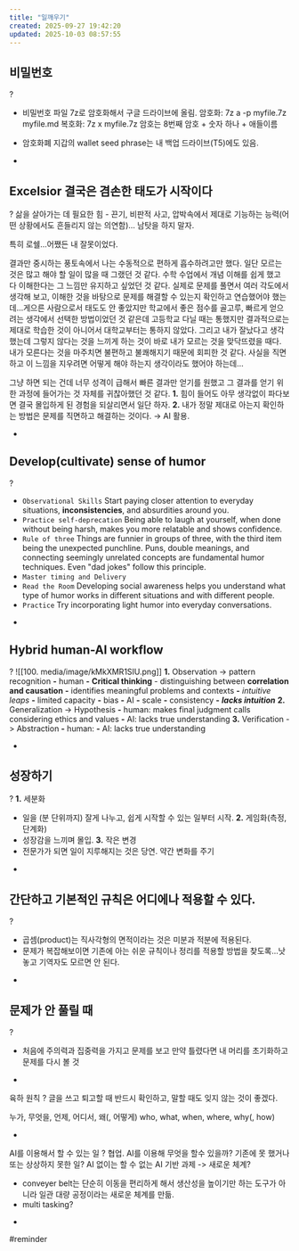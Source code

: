 ```yaml
---
title: "일깨우기"
created: 2025-09-27 19:42:20
updated: 2025-10-03 08:57:55
---
```

## 비밀번호
?
- 비밀번호 파일 7z로 암호화해서 구글 드라이브에 올림.
	암호화: 7z a -p myfile.7z myfile.md
	복호화: 7z x myfile.7z
	암호는 8번째 암호 + 숫자 하나 + 애들이름

- 암호화폐 지갑의 wallet seed phrase는 내 백업 드라이브(T5)에도 있음.
<!--SR:!2025-11-07,20,250-->
-
## Excelsior 결국은 겸손한 태도가 시작이다
?
삶을 살아가는 데 필요한 힘 - 끈기, 비판적 사고, 압박속에서 제대로 기능하는 능력(어떤 상황에서도 흔들리지 않는 의연함)...
남탓을 하지 말자.

특히 로쉘...어쨌든 내 잘못이었다.

결과만 중시하는 풍토속에서 나는 수동적으로 편하게 흡수하려고만 했다. 일단 모르는 것은 많고 해야 할 일이 많을 때 그랬던 것 같다. 수학 수업에서 개념 이해를 쉽게 했고 다 이해한다는 그 느낌만 유지하고 싶었던 것 같다. 실제로 문제를 풀면서 여러 각도에서 생각해 보고, 이해한 것을 바탕으로 문제를 해결할 수 있는지 확인하고 연습했어야 했는데...게으른 사람으로서 태도도 안 좋았지만 학교에서 좋은 점수를 골고루, 빠르게 얻으려는 생각에서 선택한 방법이었던 것 같은데 고등학교 다닐 때는 통했지만 결과적으로는 제대로 학습한 것이 아니어서 대학교부터는 통하지 않았다.
그리고 내가 잘났다고 생각했는데 그렇지 않다는 것을 느끼게 하는 것이 바로 내가 모르는 것을 맞닥뜨렸을 때다. 내가 모른다는 것을 마주치면 불편하고 불쾌해지기 때문에 회피한 것 같다. 사실을 직면하고 이 느낌을 지우려면 어떻게 해야 하는지 생각이라도 했어야 하는데...

그냥 하면 되는 건데 너무 성격이 급해서 빠른 결과만 얻기를 원했고 그 결과를 얻기 위한 과정에 들어가는 것 자체를 귀찮아했던 것 같다.
**1.** 힘이 들어도 아무 생각없이 파다보면 결국 몰입하게 된 경험을 되살리면서 일단 하자.
**2.** 내가 정말 제대로 아는지 확인하는 방법은 문제를 직면하고 해결하는 것이다. → AI 활용.
<!--SR:!2025-11-22,22,230-->
-

## Develop(cultivate) sense of humor
?
- `Observational Skills`
	Start paying closer attention to everyday situations, ****inconsistencies****, and absurdities around you.
- `Practice self-deprecation`
	Being able to laugh at yourself, when done without being harsh, makes you more relatable and shows confidence.
- `Rule of three`
	Things are funnier in groups of three, with the third item being the unexpected punchline. Puns, double meanings, and connecting seemingly unrelated concepts are fundamental humor techniques. Even "dad jokes" follow this principle.
- `Master timing and Delivery`
- `Read the Room`
	Developing social awareness helps you understand what type of humor works in different situations and with different people.
- `Practice`
	Try incorporating light humor into everyday conversations.
<!--SR:!2025-11-07,12,230-->
-
## Hybrid human-AI workflow
?
![[100. media/image/kMkXMR1SIU.png]]
**1.** Observation -> pattern recognition
	**-** human
		**-** **Critical thinking** - distinguishing between **correlation and causation**
		**-** identifies meaningful problems and contexts
		**-** *intuitive leaps*
		**-** limited capacity
		**-** bias
	**-** AI
		**-** scale
		**-** consistency
		**-** ***lacks intuition***
**2.** Generalization -> Hypothesis
	**-** human: makes final judgment calls considering ethics and values
	**-** AI: lacks true understanding
**3.** Verification -> Abstraction
	**-** human:
	**-** AI: lacks true understanding
<!--SR:!2025-11-05,5,210-->
-
  
## 성장하기
?
**1.** 세분화
*   일을 (분 단위까지) 잘게 나누고, 쉽게 시작할 수 있는 일부터 시작.
**2.** 게임화(측정, 단계화)
*   성장감을 느끼며 몰입.
**3.** 작은 변경
*   전문가가 되면 일이 지루해지는 것은 당연. 약간 변화를 주기
<!--SR:!2025-11-25,24,230-->
-
## 간단하고 기본적인 규칙은 어디에나 적용할 수 있다.
?
* 곱셈(product)는 직사각형의 면적이라는 것은 미분과 적분에 적용된다.
* 문제가 복잡해보이면 기존에 아는 쉬운 규칙이나 정리를 적용할 방법을 찾도록...낫 놓고 기역자도 모르면 안 된다.
<!--SR:!2025-11-08,13,230-->
-
## 문제가 안 풀릴 때
?
* 처음에 주의력과 집중력을 가지고 문제를 보고 만약 틀렸다면 내 머리를 초기화하고 문제를 다시 볼 것
<!--SR:!2025-11-28,27,230-->
-

육하 원칙
?
글을 쓰고 퇴고할 때 반드시 확인하고, 말할 때도 잊지 않는 것이 좋겠다.

누가, 무엇을, 언제, 어디서, 왜(, 어떻게)
who, what, when, where, why(, how)
<!--SR:!2025-11-10,12,242-->
-

AI를 이용해서 할 수 있는 일
?
협업. AI를 이용해 무엇을 할수 있을까? 기존에 못 했거나 또는 상상하지 못한 일? AI 없이는 할 수 없는 AI 기반 과제 -> 새로운 체계?
* conveyer belt는 단순히 이동을 편리하게 해서 생산성을 높이기만 하는 도구가 아니라 일관 대량 공정이라는 새로운 체계를 만듦.
* multi tasking?
<!--SR:!2025-11-02,5,242-->
-

#reminder